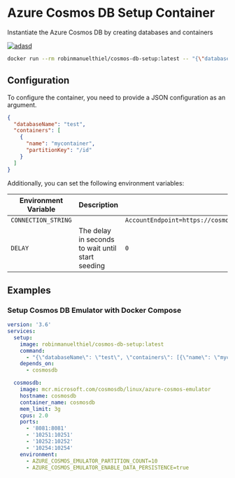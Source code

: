 # Azure Cosmos DB Setup Container

Instantiate the Azure Cosmos DB by creating databases and containers

[![adasd](https://img.shields.io/badge/Docker_Hub-robinmanuelthiel/cosmos--db--setup:latest-blue?logo=docker)](https://hub.docker.com/r/robinmanuelthiel/cosmos-db-setup/)

```bash
docker run --rm robinmanuelthiel/cosmos-db-setup:latest -- "{\"databaseName\": \"test\", \"containers\": [{\"name\": \"mycontainer\", \"partitionKey\": \"/id\"}]}"
```

## Configuration

To configure the container, you need to provide a JSON configuration as an argument.

```json
{
  "databaseName": "test",
  "containers": [
    {
      "name": "mycontainer",
      "partitionKey": "/id"
    }
  ]
}
```

Additionally, you can set the following environment variables:

| Environment Variable | Description | Default |
| -- | -- | -- |
| `CONNECTION_STRING` | | `AccountEndpoint=https://cosmosdb:8081/;AccountKey=C2y6yDjf5/R+ob0N8A7Cgv30VRDJIWEHLM+4QDU5DE2nQ9nDuVTqobD4b8mGGyPMbIZnqyMsEcaGQy67XIw/Jw==` |
| `DELAY` | The delay in seconds to wait until start seeding | `0` |

## Examples

### Setup Cosmos DB Emulator with Docker Compose

```yaml
version: '3.6'
services:
  setup:
    image: robinmanuelthiel/cosmos-db-setup:latest
    command:
      - "{\"databaseName\": \"test\", \"containers\": [{\"name\": \"mycontainer\", \"partitionKey\": \"/id\"}]}"
    depends_on:
      - cosmosdb

  cosmosdb:
    image: mcr.microsoft.com/cosmosdb/linux/azure-cosmos-emulator
    hostname: cosmosdb
    container_name: cosmosdb
    mem_limit: 3g
    cpus: 2.0
    ports:
      - '8081:8081'
      - '10251:10251'
      - '10252:10252'
      - '10254:10254'
    environment:
      - AZURE_COSMOS_EMULATOR_PARTITION_COUNT=10
      - AZURE_COSMOS_EMULATOR_ENABLE_DATA_PERSISTENCE=true
```
